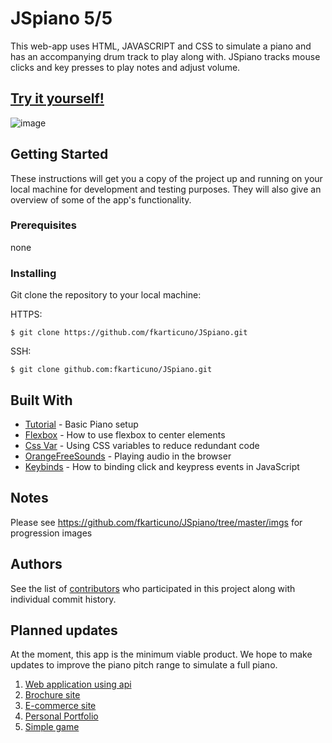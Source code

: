 # JSpiano 5/5

This web-app uses HTML, JAVASCRIPT and CSS to simulate a piano and has an accompanying drum track to play along with. JSpiano tracks mouse clicks and key presses to play notes and adjust volume. 

## [Try it yourself!](https://fkarticuno.github.io/JSpiano/) 

![image](https://fkarticuno.github.io/CodingPortfolio/Assets/Images/20.png)

## Getting Started

These instructions will get you a copy of the project up and running on your local machine for development and testing purposes. They will also give an overview of some of the app's functionality. 

### Prerequisites

none

### Installing

Git clone the repository to your local machine: 

HTTPS:
```
$ git clone https://github.com/fkarticuno/JSpiano.git
```
SSH:
````
$ git clone github.com:fkarticuno/JSpiano.git
````

## Built With
- [Tutorial](https://www.youtube.com/watch?v=vjco5yKZpU8) - Basic Piano setup
- [Flexbox](https://css-tricks.com/snippets/css/a-guide-to-flexbox/) - How to use flexbox to center elements
- [Css Var](https://developer.mozilla.org/en-US/docs/Web/CSS/Using_CSS_custom_properties) - Using CSS variables to reduce redundant code
- [OrangeFreeSounds](http://www.orangefreesounds.com/) - Playing audio in the browser
- [Keybinds](https://css-tricks.com/snippets/javascript/javascript-keycodes/) - How to binding click and keypress events in JavaScript

## Notes
Please see https://github.com/fkarticuno/JSpiano/tree/master/imgs for progression images

## Authors

See the list of [contributors](https://github.com/fkarticuno/JSpiano/graphs/contributors) who participated in this project along with individual commit history. 

## Planned updates

At the moment, this app is the minimum viable product. We hope to make updates to improve the piano pitch range to simulate a full piano.
1. [Web application using api](#)
2. [Brochure site](https://github.com/fkarticuno/ChipsRestaurant)
3. [E-commerce site](https://github.com/fkarticuno/ShopAround)
4. [Personal Portfolio](https://github.com/fkarticuno/CodingPortfolio)
5. [Simple game](https://github.com/fkarticuno/JSpiano)
